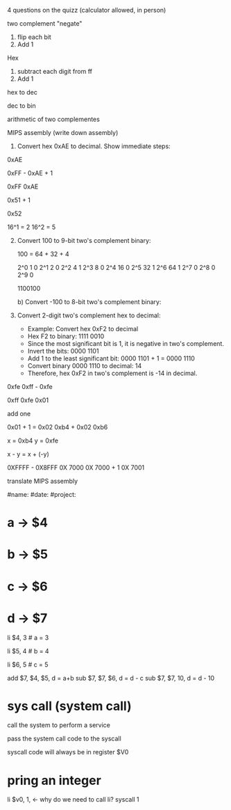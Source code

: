 

4 questions on the quizz (calculator allowed, in person)

two complement "negate"

1) flip each bit
2) Add 1

Hex
1) subtract each digit from ff 
2) Add 1

hex to dec

dec to bin 

arithmetic of two complementes 

MIPS assembly (write down assembly)


1. Convert hex 0xAE to decimal. Show immediate steps:


0xAE 

0xFF - 0xAE + 1

0xFF
0xAE

0x51 + 1 

0x52

16^1 = 2 
16^2 = 5


2. Convert 100 to 9-bit two's complement binary:


    100 = 64 + 32 + 4

    2^0 1   0
    2^1 2   0
    2^2 4   1
    2^3 8   0
    2^4 16  0
    2^5 32  1
    2^6 64  1
    2^7     0 
    2^8     0
    2^9     0

    1100100


    b) Convert -100 to 8-bit two's complement binary:



3. Convert 2-digit two's complement hex to decimal:
    - Example: Convert hex 0xF2 to decimal
    - Hex F2 to binary: 1111 0010
    - Since the most significant bit is 1, it is negative in two's complement.
    - Invert the bits: 0000 1101
    - Add 1 to the least significant bit: 0000 1101 + 1 = 0000 1110
    - Convert binary 0000 1110 to decimal: 14
    - Therefore, hex 0xF2 in two's complement is -14 in decimal.


0xfe 
0xff - 0xfe 

0xff
0xfe 
0x01 

add one 

0x01 + 1 =
0x02 
0xb4 + 0x02 
0xb6 


x = 0xb4 
y = 0xfe 

x - y = 
x + (-y)



0XFFFF - 0X8FFF
0X 7000
0X 7000 + 1
0X 7001




translate MIPS assembly 

#name: 
#date: 
#project: 
# a -> $4
# b -> $5
# c -> $6
# d -> $7

li $4, 3 # a = 3

li $5, 4 # b = 4

li $6, 5 # c = 5

add $7, $4, $5, d = a+b
sub $7, $7, $6, d = d - c
sub $7, $7, 10, d = d - 10 


# sys call (system call)

call the system to perform a service 

pass the system call code to the syscall 

syscall code will always be in register $V0 
# pring an integer 


li $v0, 1,      <- why do we need to call li?
syscall 1

